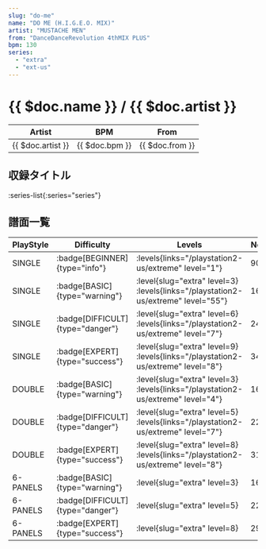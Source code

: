 ```yaml
---
slug: "do-me"
name: "DO ME (H.I.G.E.O. MIX)"
artist: "MUSTACHE MEN"
from: "DanceDanceRevolution 4thMIX PLUS"
bpm: 130
series:
  - "extra"
  - "ext-us"
---
```


# {{ $doc.name }} / {{ $doc.artist }}

|Artist|BPM|From|
|------|---|----|
|{{ $doc.artist }}|{{ $doc.bpm }}|{{ $doc.from }}|

## 収録タイトル

:series-list{:series="series"}

## 譜面一覧

|PlayStyle|Difficulty|Levels|Notes|Movie|
|---------|----------|------|-----|-----|
|SINGLE| :badge[BEGINNER]{type="info"}| :levels{links="/playstation2-us/extreme" level="1"}|90/0||
|SINGLE| :badge[BASIC]{type="warning"}|<div class="field is-grouped is-grouped-multiline"> :level{slug="extra" level=3}  :levels{links="/playstation2-us/extreme" level="55"}</div>|164/0||
|SINGLE| :badge[DIFFICULT]{type="danger"}|<div class="field is-grouped is-grouped-multiline"> :level{slug="extra" level=6}  :levels{links="/playstation2-us/extreme" level="7"}</div>|244/0||
|SINGLE| :badge[EXPERT]{type="success"}|<div class="field is-grouped is-grouped-multiline"> :level{slug="extra" level=9}  :levels{links="/playstation2-us/extreme" level="8"}</div>|346/0||
|DOUBLE| :badge[BASIC]{type="warning"}|<div class="field is-grouped is-grouped-multiline"> :level{slug="extra" level=3}  :levels{links="/playstation2-us/extreme" level="4"}</div>|165/0||
|DOUBLE| :badge[DIFFICULT]{type="danger"}|<div class="field is-grouped is-grouped-multiline"> :level{slug="extra" level=5}  :levels{links="/playstation2-us/extreme" level="7"}</div>|225/0||
|DOUBLE| :badge[EXPERT]{type="success"}|<div class="field is-grouped is-grouped-multiline"> :level{slug="extra" level=8}  :levels{links="/playstation2-us/extreme" level="8"}</div>|314/0||
|6-PANELS| :badge[BASIC]{type="warning"}|<div class="field is-grouped is-grouped-multiline"> :level{slug="extra" level=3}</div>|160/0||
|6-PANELS| :badge[DIFFICULT]{type="danger"}|<div class="field is-grouped is-grouped-multiline"> :level{slug="extra" level=5}</div>|225/0||
|6-PANELS| :badge[EXPERT]{type="success"}|<div class="field is-grouped is-grouped-multiline"> :level{slug="extra" level=8}</div>|293/0||
